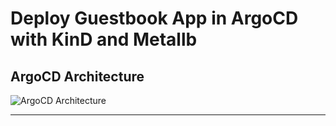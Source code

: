 # Deploy Guestbook App in ArgoCD with KinD and Metallb

## ArgoCD Architecture

![ArgoCD Architecture](https://argo-cd.readthedocs.io/en/stable/assets/argocd_architecture.png)

---
